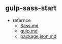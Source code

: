 ## gulp-sass-start
- refernce
 	- [Sass.md](https://github.com/chiabi/start/blob/master/reference/Sass.md)
 	- [gulp.md](https://github.com/chiabi/start/blob/master/reference/gulp.md)
 	- [package.json.md](https://github.com/chiabi/start/blob/master/reference/package.json.md)